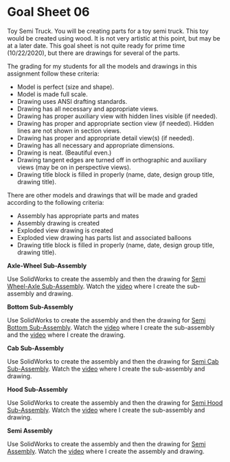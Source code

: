 # Goal Sheet 06

Toy Semi Truck.  You will be creating parts for a toy semi truck.  This toy would be created using wood.  It is not very artistic at this point, but may be at a later date.  This goal sheet is not quite ready for prime time (10/22/2020), but there are drawings for several of the parts.

The grading for my students for all the models and drawings in this assignment follow these criteria:

* Model is perfect (size and shape).
* Model is made full scale.
* Drawing uses ANSI drafting standards.
* Drawing has all necessary and appropriate views.
* Drawing has proper auxiliary view with hidden lines visible (if needed).
* Drawing has proper and appropriate section view (if needed).  Hidden lines are not shown in section views.
* Drawing has proper and appropriate detail view(s) (if needed).
* Drawing has all necessary and appropriate dimensions.
* Drawing is neat.  (Beautiful even.)
* Drawing tangent edges are turned off in orthographic and auxiliary views (may be on in perspective views).
* Drawing title block is filled in properly (name, date, design group title, drawing title).

There are other models and drawings that will be made and graded according to the following criteria:

* Assembly has appropriate parts and mates
* Assembly drawing is created
* Exploded view drawing is created
* Exploded view drawing has parts list and associated balloons
* Drawing title block is filled in properly (name, date, design group title, drawing title).

**Axle-Wheel Sub-Assembly**

Use SolidWorks to create the assembly and then the drawing for <a href="https://github.com/MichaelTMiyoshi/DesignWithMiyoshi/blob/master/images/SemiAssm01AxleWheel.pdf">Semi Wheel-Axle Sub-Assembly</a>.  Watch the [video](https://youtu.be/IZz4_Y8tCfQ) where I create the sub-assembly and drawing.

**Bottom Sub-Assembly**

Use SolidWorks to create the assembly and then the drawing for <a href="https://github.com/MichaelTMiyoshi/DesignWithMiyoshi/blob/master/images/SemiAssm02BottomWheel.pdf">Semi Bottom Sub-Assembly</a>.  Watch the [video](https://youtu.be/XhWkNXzbIeo) where I create the sub-assembly and the [video](https://youtu.be/Q_VBMT5Gh-k) where I create the drawing.

**Cab Sub-Assembly**

Use SolidWorks to create the assembly and then the drawing for <a href="https://github.com/MichaelTMiyoshi/DesignWithMiyoshi/blob/master/images/SemiAssm03CabDowels.pdf">Semi Cab Sub-Assembly</a>.  Watch the [video](https://youtu.be/RRktGhBJQsQ) where I create the sub-assembly and drawing.

**Hood Sub-Assembly**

Use SolidWorks to create the assembly and then the drawing for <a href="https://github.com/MichaelTMiyoshi/DesignWithMiyoshi/blob/master/images/SemiAssm04HoodDowel.pdf">Semi Hood Sub-Assembly</a>.  Watch the [video](https://youtu.be/OtMVNDKNQjI) where I create the sub-assembly and drawing.

**Semi Assembly**

Use SolidWorks to create the assembly and then the drawing for <a href="https://github.com/MichaelTMiyoshi/DesignWithMiyoshi/blob/master/images/SemiAssm05Tractor.pdf">Semi Assembly</a>.  Watch the [video](https://youtu.be/a0aX7aYoTaA) where I create the assembly and drawing.
